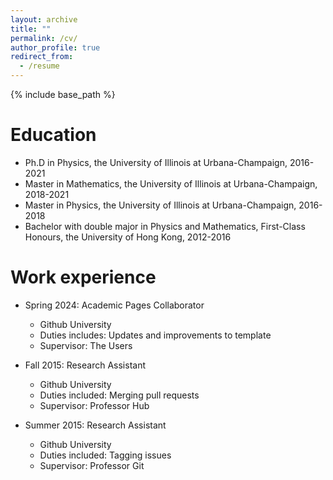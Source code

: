 ```yaml
---
layout: archive
title: ""
permalink: /cv/
author_profile: true
redirect_from:
  - /resume
---
```


{% include base_path %}

Education
======
* Ph.D in Physics, the University of Illinois at Urbana-Champaign, 2016-2021
* Master in Mathematics, the University of Illinois at Urbana-Champaign, 2018-2021
* Master in Physics, the University of Illinois at Urbana-Champaign, 2016-2018
* Bachelor with double major in Physics and Mathematics,  First-Class Honours, the University of Hong Kong, 2012-2016

Work experience
======
* Spring 2024: Academic Pages Collaborator
  * Github University
  * Duties includes: Updates and improvements to template
  * Supervisor: The Users

* Fall 2015: Research Assistant
  * Github University
  * Duties included: Merging pull requests
  * Supervisor: Professor Hub

* Summer 2015: Research Assistant
  * Github University
  * Duties included: Tagging issues
  * Supervisor: Professor Git
  

